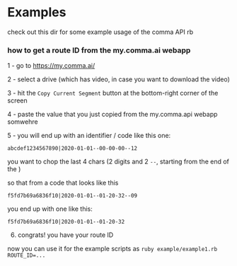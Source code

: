 # Examples

check out this dir for some example usage of the comma API rb

### how to get a route ID from the my.comma.ai webapp

1 - go to https://my.comma.ai/

2 - select a drive (which has video, in case you want to download the video)

3 - hit the `Copy Current Segment` button at the bottom-right corner of the screen

4 - paste the value that you just copied from the my.comma.api webapp somwehre

5 - you will end up with an identifier / code like this one:

```
abcdef1234567890|2020-01-01--00-00-00--12
```

you want to chop the last 4 chars (2 digits and 2 `--`, starting from the end of the )

so that from a code that looks like this

```
f5fd7b69a6836f10|2020-01-01--01-20-32--09
```

you end up with one like this:

```
f5fd7b69a6836f10|2020-01-01--01-20-32
```

6. congrats! you have your route ID

now you can use it for the example scripts as `ruby example/example1.rb ROUTE_ID=...`
